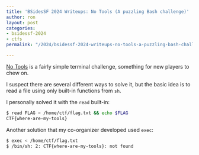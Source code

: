 ```yaml
---
title: 'BSidesSF 2024 Writeups: No Tools (A puzzling Bash challenge)'
author: ron
layout: post
categories:
- bsidessf-2024
- ctfs
permalink: "/2024/bsidessf-2024-writeups-no-tools-a-puzzling-bash-challenge-"

---
```


[No Tools](https://github.com/BSidesSF/ctf-2024-release/tree/main/no-tools) is a fairly simple terminal challenge, something for new players to chew on.

I suspect there are several different ways to solve it, but the basic idea is to read a file using only built-in functions from `sh`.

<!--more-->

I personally solved it with the `read` built-in:

```bash
$ read FLAG < /home/ctf/flag.txt && echo $FLAG
CTF{where-are-my-tools}
```

Another solution that my co-organizer developed used `exec`:

```bash
$ exec < /home/ctf/flag.txt
$ /bin/sh: 2: CTF{where-are-my-tools}: not found
```
